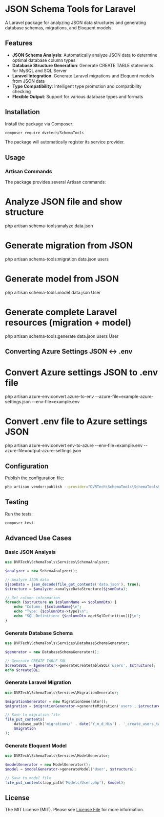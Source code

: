 # JSON Schema Tools for Laravel

A Laravel package for analyzing JSON data structures and generating database schemas, migrations, and Eloquent models.

## Features

- **JSON Schema Analysis**: Automatically analyze JSON data to determine optimal database column types
- **Database Structure Generation**: Generate CREATE TABLE statements for MySQL and SQL Server
- **Laravel Integration**: Generate Laravel migrations and Eloquent models from JSON data
- **Type Compatibility**: Intelligent type promotion and compatibility checking
- **Flexible Output**: Support for various database types and formats

## Installation

Install the package via Composer:

```bash
composer require dvrtech/SchemaTools
```

The package will automatically register its service provider.

## Usage


### Artisan Commands

The package provides several Artisan commands:


# Analyze JSON file and show structure
php artisan schema-tools:analyze data.json

# Generate migration from JSON
php artisan schema-tools:migration data.json users

# Generate model from JSON
php artisan schema-tools:model data.json User

# Generate complete Laravel resources (migration + model)
php artisan schema-tools:generate data.json users User

## Converting Azure Settings JSON <-> .env

# Convert Azure settings JSON to .env file
php artisan azure-env:convert azure-to-env --azure-file=example-azure-settings.json --env-file=example.env

# Convert .env file to Azure settings JSON
php artisan azure-env:convert env-to-azure --env-file=example.env --azure-file=output-azure-settings.json




## Configuration

Publish the configuration file:

```bash
php artisan vendor:publish --provider="DVRTech\SchemaTools\SchemaToolsServiceProvider"
```

## Testing

Run the tests:

```bash
composer test
```

## Advanced Use Cases

### Basic JSON Analysis

```php
use DVRTech\SchemaTools\Services\SchemaAnalyzer;

$analyzer = new SchemaAnalyzer();

// Analyze JSON data
$jsonData = json_decode(file_get_contents('data.json'), true);
$structure = $analyzer->analyzeDataStructure($jsonData);

// Get column information
foreach ($structure as $columnName => $columnDto) {
    echo "Column: {$columnName}\n";
    echo "Type: {$columnDto->type}\n";
    echo "SQL Definition: {$columnDto->getSqlDefinition()}\n";
}
```

### Generate Database Schema

```php
use DVRTech\SchemaTools\Services\DatabaseSchemaGenerator;

$generator = new DatabaseSchemaGenerator();

// Generate CREATE TABLE SQL
$createSQL = $generator->generateCreateTableSQL('users', $structure);
echo $createSQL;
```


### Generate Laravel Migration

```php
use DVRTech\SchemaTools\Services\MigrationGenerator;

$migrationGenerator = new MigrationGenerator();
$migration = $migrationGenerator->generateMigration('users', $structure);

// Save to migration file
file_put_contents(
    database_path('migrations/' . date('Y_m_d_His') . '_create_users_table.php'),
    $migration
);
```

### Generate Eloquent Model

```php
use DVRTech\SchemaTools\Services\ModelGenerator;

$modelGenerator = new ModelGenerator();
$model = $modelGenerator->generateModel('User', $structure);

// Save to model file
file_put_contents(app_path('Models/User.php'), $model);
```


## License

The MIT License (MIT). Please see [License File](LICENSE.md) for more information.
